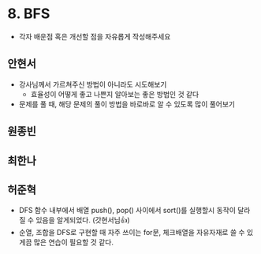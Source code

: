 # 8. BFS

- 각자 배운점 혹은 개선할 점을 자유롭게 작성해주세요


## 안현서
- 강사님께서 가르쳐주신 방법이 아니라도 시도해보기
	- 효율성이 어떻게 좋고 나쁜지 알아보는 좋은 방법인 것 같다
- 문제를 풀 때, 해당 문제의 풀이 방법을 바로바로 알 수 있도록 많이 풀어보기

## 원종빈

## 최한나

## 허준혁
- DFS 함수 내부에서 배열 push(), pop() 사이에서 sort()를 실행할시 동작이 달라질 수 있음을 알게되었다. (갓현서님👍)
- 순열, 조합을 DFS로 구현할 때 자주 쓰이는 for문, 체크배열을 자유자재로 쓸 수 있게끔 많은 연습이 필요할 것 같다.
